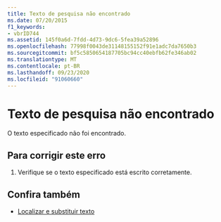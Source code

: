 ```yaml
---
title: Texto de pesquisa não encontrado
ms.date: 07/20/2015
f1_keywords:
- vbrID744
ms.assetid: 145f0a6d-7fdd-4d73-9dc6-5fea39a52896
ms.openlocfilehash: 77998f0043de31148155152f91e1adc7da7650b3
ms.sourcegitcommit: bf5c5850654187705bc94cc40ebfb62fe346ab02
ms.translationtype: MT
ms.contentlocale: pt-BR
ms.lasthandoff: 09/23/2020
ms.locfileid: "91060660"
---
```

# <a name="search-text-not-found"></a>Texto de pesquisa não encontrado

O texto especificado não foi encontrado.  
  
## <a name="to-correct-this-error"></a>Para corrigir este erro  
  
1. Verifique se o texto especificado está escrito corretamente.  
  
## <a name="see-also"></a>Confira também

- [Localizar e substituir texto](/visualstudio/ide/finding-and-replacing-text)
